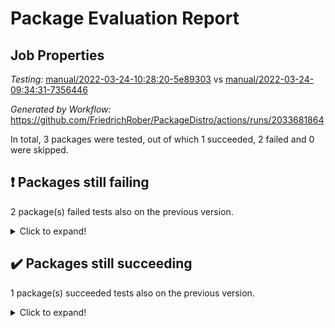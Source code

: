 # Package Evaluation Report

## Job Properties

*Testing:* [manual/2022-03-24-10:28:20-5e89303](https://github.com/FriedrichRober/PackageDistro/blob/data/reports/manual/2022-03-24-10:28:20-5e89303) vs [manual/2022-03-24-09:34:31-7356446](https://github.com/FriedrichRober/PackageDistro/blob/data/reports/manual/2022-03-24-09:34:31-7356446)

*Generated by Workflow:* https://github.com/FriedrichRober/PackageDistro/actions/runs/2033681864

In total, 3 packages were tested, out of which 1 succeeded, 2 failed and 0 were skipped.

## :exclamation: Packages still failing

2 package(s) failed tests also on the previous version.<details> <summary>Click to expand!</summary>

- ace 5.4 <br>
- aclib 1.3.2 <br>
</details>

## :heavy_check_mark: Packages still succeeding

1 package(s) succeeded tests also on the previous version.<details> <summary>Click to expand!</summary>

- agt 0.2 <br>
</details>

